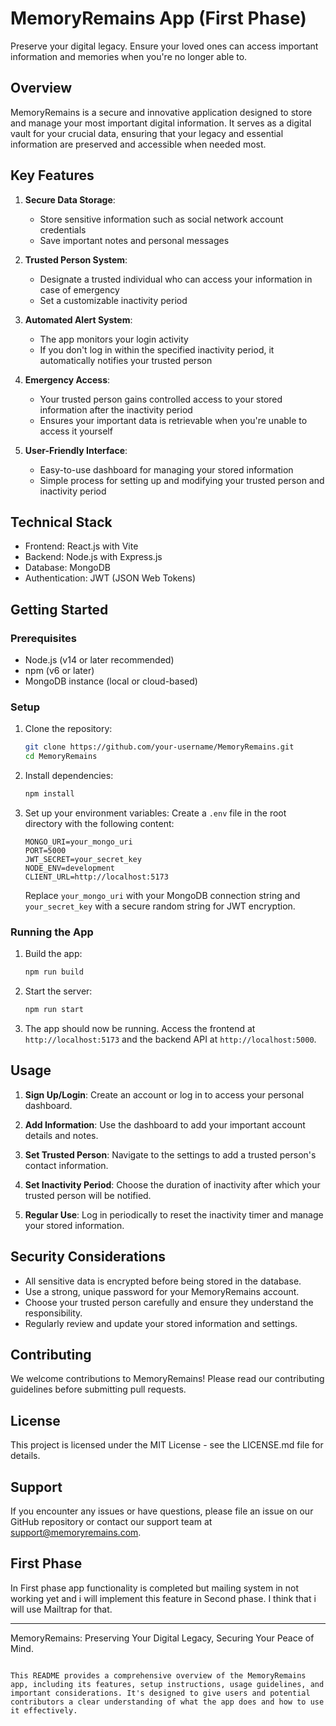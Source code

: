 # MemoryRemains App (First Phase)

Preserve your digital legacy. Ensure your loved ones can access important information and memories when you're no longer able to.

## Overview

MemoryRemains is a secure and innovative application designed to store and manage your most important digital information. It serves as a digital vault for your crucial data, ensuring that your legacy and essential information are preserved and accessible when needed most.

## Key Features

1. **Secure Data Storage**:

   - Store sensitive information such as social network account credentials
   - Save important notes and personal messages

2. **Trusted Person System**:

   - Designate a trusted individual who can access your information in case of emergency
   - Set a customizable inactivity period

3. **Automated Alert System**:

   - The app monitors your login activity
   - If you don't log in within the specified inactivity period, it automatically notifies your trusted person

4. **Emergency Access**:

   - Your trusted person gains controlled access to your stored information after the inactivity period
   - Ensures your important data is retrievable when you're unable to access it yourself

5. **User-Friendly Interface**:
   - Easy-to-use dashboard for managing your stored information
   - Simple process for setting up and modifying your trusted person and inactivity period

## Technical Stack

- Frontend: React.js with Vite
- Backend: Node.js with Express.js
- Database: MongoDB
- Authentication: JWT (JSON Web Tokens)

## Getting Started

### Prerequisites

- Node.js (v14 or later recommended)
- npm (v6 or later)
- MongoDB instance (local or cloud-based)

### Setup

1. Clone the repository:

   ```bash
   git clone https://github.com/your-username/MemoryRemains.git
   cd MemoryRemains
   ```

2. Install dependencies:

   ```bash
   npm install
   ```

3. Set up your environment variables:
   Create a `.env` file in the root directory with the following content:

   ```
   MONGO_URI=your_mongo_uri
   PORT=5000
   JWT_SECRET=your_secret_key
   NODE_ENV=development
   CLIENT_URL=http://localhost:5173
   ```

   Replace `your_mongo_uri` with your MongoDB connection string and `your_secret_key` with a secure random string for JWT encryption.

### Running the App

1. Build the app:

   ```bash
   npm run build
   ```

2. Start the server:

   ```bash
   npm run start
   ```

3. The app should now be running. Access the frontend at `http://localhost:5173` and the backend API at `http://localhost:5000`.

## Usage

1. **Sign Up/Login**: Create an account or log in to access your personal dashboard.

2. **Add Information**: Use the dashboard to add your important account details and notes.

3. **Set Trusted Person**: Navigate to the settings to add a trusted person's contact information.

4. **Set Inactivity Period**: Choose the duration of inactivity after which your trusted person will be notified.

5. **Regular Use**: Log in periodically to reset the inactivity timer and manage your stored information.

## Security Considerations

- All sensitive data is encrypted before being stored in the database.
- Use a strong, unique password for your MemoryRemains account.
- Choose your trusted person carefully and ensure they understand the responsibility.
- Regularly review and update your stored information and settings.

## Contributing

We welcome contributions to MemoryRemains! Please read our contributing guidelines before submitting pull requests.

## License

This project is licensed under the MIT License - see the LICENSE.md file for details.

## Support

If you encounter any issues or have questions, please file an issue on our GitHub repository or contact our support team at support@memoryremains.com.

## First Phase

In First phase app functionality is completed but mailing system in not working yet and i will implement this feature in Second phase. I think that i will use Mailtrap for that.

---

MemoryRemains: Preserving Your Digital Legacy, Securing Your Peace of Mind.

```

This README provides a comprehensive overview of the MemoryRemains app, including its features, setup instructions, usage guidelines, and important considerations. It's designed to give users and potential contributors a clear understanding of what the app does and how to use it effectively.
```
